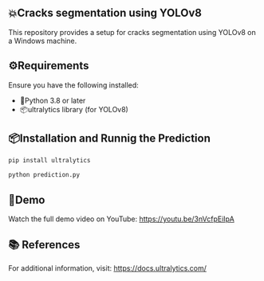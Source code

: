 ## 💥Cracks segmentation using YOLOv8

This repository provides a setup for cracks segmentation using YOLOv8 on a Windows machine.

## ⚙️Requirements

Ensure you have the following installed:

- 🐍Python 3.8 or later
- 📦ultralytics library (for YOLOv8)

## 📦Installation and Runnig the Prediction

```bash
pip install ultralytics
```

```bash
python prediction.py
```

## 🎥Demo

Watch the full demo video on YouTube: https://youtu.be/3nVcfpEiIpA

## 📚 References

For additional information, visit: https://docs.ultralytics.com/
